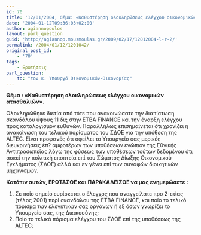 ```yaml
---
id: 70
title: '12/01/2004, Θέμα: «Καθυστέρηση ολοκληρώσεως ελέγχου οικονομικών ατασθαλιών».'
date: '2004-01-12T09:36:03+02:00'
author: agiannopoulos
layout: parl_question
guid: 'http://agiannop.mousmoulas.gr/2009/02/17/12012004-l-r-2/'
permalink: /2004/01/12/1201042/
original_post_id:
    - '70'
tags:
    - Ερωτήσεις
parl_question:
    to: "τον κ. Υπουργό Οικονομικών-Οικονομίας"
---
```


**Θέμα : «Καθυστέρηση ολοκληρώσεως ελέγχου οικονομικών ατασθαλιών».**

Ολοκληρώθηκε διετία από τότε που ανακοινώσατε την διαπίστωση σκανδάλου ύψους 11 δις στην ETBA FINANCE και την έναρξη ελέγχου προς καταλογισμόν ευθυνών. Παραλλήλως επισημαίνεται ότι χρονίζει η ανακοίνωση του τελικού πορίσματος του ΣΔΟΕ για την υπόθεση της ALTEC. Είναι προφανές ότι οφείλει το Υπουργείο σας μερικές διευκρινήσεις έπ? αμφοτέρων των υποθέσεων ενώπιον της Εθνικής Αντιπροσωπείας λόγω της φύσεως των υποθέσεων τούτων δεδομένου ότι ασκεί την πολιτική εποπτεία επί του Σώματος Δίωξης Οικονομικού Eγκλήματος (ΣΔΟΕ) αλλά και εν γένει επί των συναφών διοικητικών μηχανισμών.

**Κατόπιν αυτών, ΕΡΩΤΑΣΘΕ και ΠΑΡΑΚΑΛΕΙΣΘΕ να μας ενημερώσετε :**

1. Σε ποίο σημείο ευρίσκεται ο έλεγχος που αναγγείλατε προ 2-ετίας (τέλος 2001) περί σκανδάλου της ΕΤΒΑ FINANCE, και ποίο το τελικό πόρισμα των ελεγκτικών σας οργάνων ή εξ όσων γνωρίζει το Υπουργείο σας, της Δικαιοσύνης;
1. Ποίο το τελικό πόρισμα ελέγχου του ΣΔΟΕ επί της υποθέσεως της ALTEC;